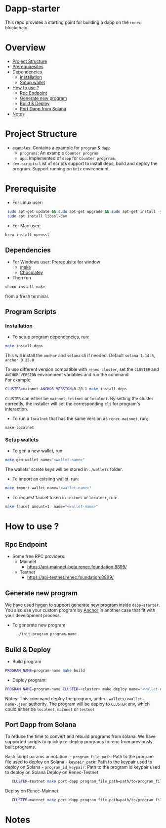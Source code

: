# Dapp-starter

This repo provides a starting point for building a dapp on the `renec` blockchain.

# Overview

- [Project Structure](#project-structure)
- [Prerequiresites](#prerequisite)
- [Dependencies](#dependencies)
  - [Installation](#installation)
  - [Setup wallet](#setup-wallets)
- [How to use ?](#how-to-use-)
  - [Rpc Endpoint](#rpc-endpoint)
  - [Generate new program](#generate-new-program)
  - [Build & Deploy](#build--deploy)
  - [Port Dapp from Solana](#port-dapp-from-solana)
- [Notes](#notes)

# Project Structure
- `examples`: Contains a example for `program` & `dapp`
  - `programs`: An example `Counter program`
  - `app`: Implemented of `dapp` for `Counter progrram`.
- `dev-scripts`: List of scripts support to install deps, build and deploy the program. Support running on `Unix` environemnt.

# Prerequisite

- For Linux user:

```bash
 sudo apt-get update && sudo apt-get upgrade && sudo apt-get install -y pkg-config build-essential libudev-dev
 sudo apt install libssl-dev
```

- For Mac user:

```bash
brew install openssl
```

## Dependencies
- For Windows user:
  Prerequisite for window
    - [make](https://www.gnu.org/software/make/manual/make.html)
    - [Chocolatey](https://chocolatey.org/install)
 - Then run
  ```bash
  choco install make
  ```
  from a fresh terminal.

## Program Scripts

  ### Installation

  - To setup program dependencies, run:

  ```bash
  make install-deps
  ```

  This will install the `anchor` and `solana` cli if needed. Default `solana 1.14.6`, `anchor 0.25.0`

  To use different version compatible with `renec cluster`, set the `CLUSTER` and `ANCHOR_VERSION` environment variables and run the command
  </br>
  For example:

  ```bash
  CLUSTER=mainnet ANCHOR_VERSION=0.20.1 make install-deps
  ```

  `CLUSTER` can either be `mainnet`, `testnet` or `localnet`. By setting the cluster correctly, the installer will set the corresponding     `cli` for program's interaction.

  - To run a `localnet` that has the same version as `renec-mainnet`, run;

  ```
  make localnet
  ```

  ### Setup wallets

  - To gen a new wallet, run:

  ```bash
  make gen-wallet name="<wallet-name>"
  ```

  The wallets' screte keys will be stored in `./wallets` folder.

  - To import an existing wallet, run:

  ```bash
  make import-wallet name="<wallet-name>"
  ```

  - To request faucet token in `testnet` or `localnet`, run:

  ```bash
  make faucet amount=1  name="<wallet-name>"
  ```

# How to use ?

  ## Rpc Endpoint

  - Some free RPC providers:
    - Mainnet
      - https://api-mainnet-beta.renec.foundation:8899/
    - Testnet
      - https://api-testnet.renec.foundation:8899/
  ## Generate new program
   We have used [hygen](https://www.hygen.io/) to support generate new program inside `dapp-starter`. You also use your custom program by [Anchor]() in another case that fit with your development process.
   - To generate new program
      ```bash
        ./init-program program-name
      ```
  ## Build & Deploy
   - Build program
  ```bash
  PROGRAM_NAME=program-name make build
  ```
  - Deploy program:
  ```bash
  PROGRAM_NAME=program-name CLUSTER=<cluster> make deploy name="<wallet-name>"
  ```
  Notes:
  This command deploy the program, under `.wallets/<wallet-name>.json` authority. The program will be deploy to `CLUSTER` env, which could either be `localnet`, `mainnet` or `testnet`

  ## Port Dapp from Solana
   To reduce the time to convert and rebuild programs from solana. We have supported scripts to quickly re-deploy programs to renc from previously built programs.

   Bash script params annotation:
     - `program_file_path`: Path to the program file used to deploy on Solana
     - `keypair_path`: Path to the keypair used to deploy on Solana
     - `program_id_keypair`: Path to the program id keypair used to deploy on Solana
   Deploy on Renec-Testnet
   ```bash
      CLUSTER=testnet make port-dapp program_file_path=path/to/program_file.so keypair_path=path/to/wallet.json program_id_keypair=path/tp/program-id/keypair.json
   ```

   Deploy on Renec-Mainnet
   ```bash
      CLUSTER=mainnet make port-dapp program_file_path=path/to/program_file.so keypair_path=path/to/wallet.json progran_id_keypair=path/tp/program-id/keypair.json
   ```
# Notes
